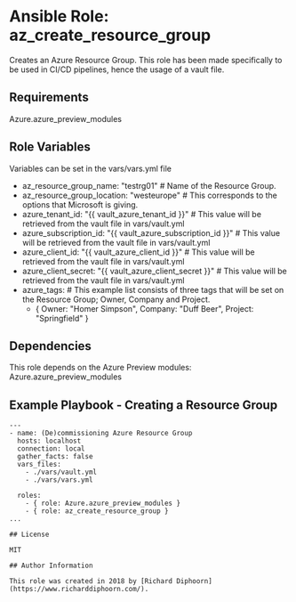 # Ansible Role: az_create_resource_group

Creates an Azure Resource Group. This role has been made specifically to be used in CI/CD pipelines, hence the usage of a vault file.

## Requirements

Azure.azure_preview_modules

## Role Variables

Variables can be set in the vars/vars.yml file

- az_resource_group_name: "testrg01" # Name of the Resource Group.
- az_resource_group_location: "westeurope" # This corresponds to the options that Microsoft is giving.
- azure_tenant_id: "{{ vault_azure_tenant_id }}" # This value will be retrieved from the vault file in vars/vault.yml
- azure_subscription_id: "{{ vault_azure_subscription_id }}" # This value will be retrieved from the vault file in vars/vault.yml
- azure_client_id: "{{ vault_azure_client_id }}" # This value will be retrieved from the vault file in vars/vault.yml
- azure_client_secret: "{{ vault_azure_client_secret }}" # This value will be retrieved from the vault file in vars/vault.yml
- azure_tags: # This example list consists of three tags that will be set on the Resource Group; Owner, Company and Project.
    - { Owner: "Homer Simpson", Company: "Duff Beer", Project: "Springfield" }

## Dependencies

This role depends on the Azure Preview modules: Azure.azure_preview_modules

## Example Playbook - Creating a Resource Group
```
---
- name: (De)commissioning Azure Resource Group
  hosts: localhost
  connection: local
  gather_facts: false
  vars_files:
    - ./vars/vault.yml
    - ./vars/vars.yml
  
  roles:
    - { role: Azure.azure_preview_modules }
    - { role: az_create_resource_group }
...

## License

MIT

## Author Information

This role was created in 2018 by [Richard Diphoorn](https://www.richarddiphoorn.com/).
